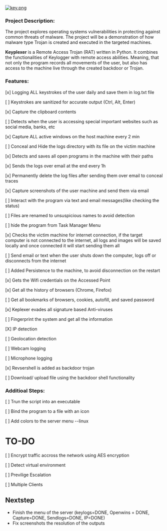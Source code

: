[![key.png](https://s29.postimg.org/u0zdi2e0n/key.png)](https://postimg.org/image/ymvhqezjn/)

### Project Description:
The project explores operating systems vulnerabilities in protecting against common threats of
malware. The project will be a demonstration of how malware type Trojan is created and
executed in the targeted machines.

__Keyplexer__ is a Remote Access Trojan (RAT) written in Python. It combines the
functionalities of Keylogger with remote access abilities. Meaning, that not only the program
records all movements of the user, but also has access to the machine live through the created
backdoor or Trojan.

### Features:
 [x] Logging ALL keystrokes of the user daily and save them in log.txt file

 [ ] Keystrokes are sanitized for accurate output (Ctrl, Alt, Enter)

 [x] Capture the clipboard contents

 [ ] Detects when the user is accessing special important websites such as social media, banks, etc

 [x] Capture ALL active windows on the host machine every 2 min

 [ ]  Conceal and Hide the logs directory with its file on the victim machine

 [x] Detects and saves all open programs in the machine with their paths

 [x] Sends the logs over email at the end every 1h

 [x] Permanently delete the log files after sending them over email to conceal traces

 [x] Capture screenshots of the user machine and send them via email

 [ ] Interact with the program via text and email messages(like checking the status)

 [ ] Files are renamed to unsuspicious names to avoid detection

 [ ] hide the program from Task Manager Menu

 [x] Checks the victim machine for internet connection, if the target computer is not connected to the internet, all logs     and images will be saved locally and once connected it will start sending them all

 [ ] Send email or text when the user shuts down the computer, logs off or disconnects from the internet

 [ ] Added Persistence to the machine, to avoid disconnection on the restart

 [x] Gets the Wifi credentials on the Accessed Point

 [x] Get all the history of browsers (Chrome, Firefox)

 [ ] Get all bookmarks of browsers, cookies, autofill, and saved password

 [x] Keplexer evades all signature based Anti-viruses  

 [ ] Fingerprint the system and get all the information

 [X] IP detection 

 [ ] Geolocation detection

 [ ] Webcam logging

 [ ] Microphone logging

 [x] Revsershell is added as backdoor trojan

 [ ] Download/ upload file using the backdoor shell functionality
 

### Additioal Steps:
 [ ] Trun the script into an executable 

 [ ] Bind the program to a file with an icon

 [ ] Add colors to the server menu --linux


# TO-DO
 [ ] Encrypt traffic accross the network using AES encryption

 [ ] Detect virtual environment 

 [ ] Previlige Escalation

 [ ] Multiple Clients


## Nextstep

- Finish the menu of the server (keylogs=DONE, Openwins = DONE, Capture=DONE, Sendlogs=DONE, IP=DONE)
- Fix screenshots the resolution of the outputs

